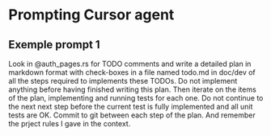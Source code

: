 # Prompting Cursor agent

## Exemple prompt 1
Look in @auth_pages.rs for TODO comments and write a detailed plan in markdown format with check-boxes in a file named todo.md in doc/dev of all the steps required to implements these TODOs. Do not implement anything before having finished writing this plan.
Then iterate on the items of the plan, implementing and running tests for each one. Do not continue to the next next step before the current test is fully implemented and all unit tests are OK. Commit to git between each step of the plan.
And remember the prject rules I gave in the context.